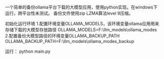 一个简单的备份ollama平台下载的大模型应用，使用python实现。在windows下运行，跨平台性未测试。
备份文件使用zip LZMA算法level 9压缩。

初始化运行环境
1.配置环境变量OLLAMA_MODELS，该环境变量ollama应用用来存储下载的大模型存放路径
OLLAMA_MODELS=F:\llm_models\ollama_modes
2.配置备份大模型路径的环境变量OLLAMA_BACKUP_PATH
OLLAMA_BACKUP_PATH=F:\llm_models\ollama_modes_backup

运行：
python main.py
